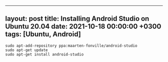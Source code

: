 
---
layout: post
title: Installing Android Studio on Ubuntu 20.04 
date: 2021-10-18 00:00:00 +0300
tags: [Ubuntu, Android]
---


```shell
sudo apt-add-repository ppa:maarten-fonville/android-studio
sudo apt-get update
sudo apt-get install android-studio
```
